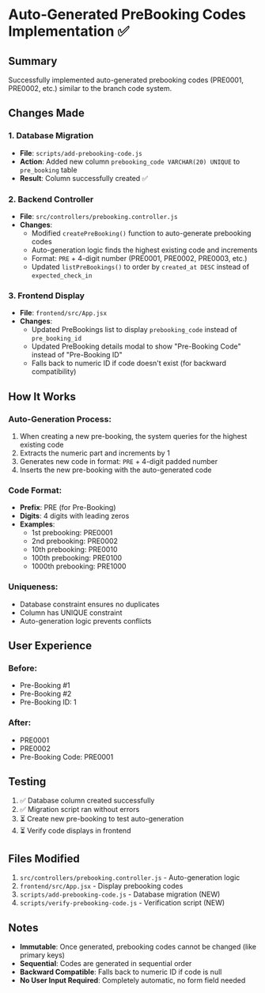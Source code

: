 # Auto-Generated PreBooking Codes Implementation ✅

## Summary
Successfully implemented auto-generated prebooking codes (PRE0001, PRE0002, etc.) similar to the branch code system.

## Changes Made

### 1. Database Migration
- **File**: `scripts/add-prebooking-code.js`
- **Action**: Added new column `prebooking_code VARCHAR(20) UNIQUE` to `pre_booking` table
- **Result**: Column successfully created ✅

### 2. Backend Controller
- **File**: `src/controllers/prebooking.controller.js`
- **Changes**:
  - Modified `createPreBooking()` function to auto-generate prebooking codes
  - Auto-generation logic finds the highest existing code and increments
  - Format: `PRE` + 4-digit number (PRE0001, PRE0002, PRE0003, etc.)
  - Updated `listPreBookings()` to order by `created_at DESC` instead of `expected_check_in`
  
### 3. Frontend Display
- **File**: `frontend/src/App.jsx`
- **Changes**:
  - Updated PreBookings list to display `prebooking_code` instead of `pre_booking_id`
  - Updated PreBooking details modal to show "Pre-Booking Code" instead of "Pre-Booking ID"
  - Falls back to numeric ID if code doesn't exist (for backward compatibility)

## How It Works

### Auto-Generation Process:
1. When creating a new pre-booking, the system queries for the highest existing code
2. Extracts the numeric part and increments by 1
3. Generates new code in format: `PRE` + 4-digit padded number
4. Inserts the new pre-booking with the auto-generated code

### Code Format:
- **Prefix**: PRE (for Pre-Booking)
- **Digits**: 4 digits with leading zeros
- **Examples**: 
  - 1st prebooking: PRE0001
  - 2nd prebooking: PRE0002
  - 10th prebooking: PRE0010
  - 100th prebooking: PRE0100
  - 1000th prebooking: PRE1000

### Uniqueness:
- Database constraint ensures no duplicates
- Column has UNIQUE constraint
- Auto-generation logic prevents conflicts

## User Experience

### Before:
- Pre-Booking #1
- Pre-Booking #2
- Pre-Booking ID: 1

### After:
- PRE0001
- PRE0002
- Pre-Booking Code: PRE0001

## Testing

1. ✅ Database column created successfully
2. ✅ Migration script ran without errors
3. ⏳ Create new pre-booking to test auto-generation
4. ⏳ Verify code displays in frontend

## Files Modified

1. `src/controllers/prebooking.controller.js` - Auto-generation logic
2. `frontend/src/App.jsx` - Display prebooking codes
3. `scripts/add-prebooking-code.js` - Database migration (NEW)
4. `scripts/verify-prebooking-code.js` - Verification script (NEW)

## Notes

- **Immutable**: Once generated, prebooking codes cannot be changed (like primary keys)
- **Sequential**: Codes are generated in sequential order
- **Backward Compatible**: Falls back to numeric ID if code is null
- **No User Input Required**: Completely automatic, no form field needed
